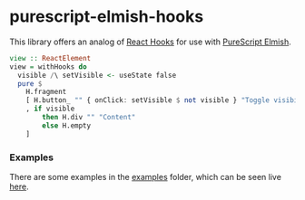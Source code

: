 # purescript-elmish-hooks

This library offers an analog of [React Hooks](https://reactjs.org/docs/hooks-intro.html) for use with [PureScript Elmish](https://github.com/collegevine/purescript-elmish).

```purs
view :: ReactElement
view = withHooks do
  visible /\ setVisible <- useState false
  pure $
    H.fragment
    [ H.button_ "" { onClick: setVisible $ not visible } "Toggle visibility"
    , if visible
        then H.div "" "Content"
        else H.empty
    ]
```

### Examples

There are some examples in the [examples](https://github.com/collegevine/purescript-elmish-hooks/tree/main/examples) folder, which can be seen live [here](https://collegevine.github.io/purescript-elmish-hooks).
